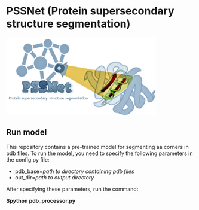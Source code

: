# PSSNet (Protein supersecondary structure segmentation) 
![alt text](https://github.com/Denis21800/PSSNet/blob/master/Logo/pssnet.png)

## Run model
This repository contains a pre-trained model for segmenting aa corners in pdb files. To run the model, you need to specify the following parameters in the config.py file:
- pdb_base=_path to directory containing pdb files_
- out_dir=_path to output directory_
  
After specifying these parameters, run the command:

**$python pdb_processor.py**
